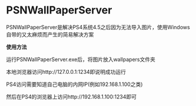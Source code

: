 # PSNWallPaperServer
PSNWallPaperServer是解决PS4系统4.5之后因为无法导入图片，使用Windows自带的又太麻烦而产生的简易解决方案

**使用方法**

运行PSNWallPaperServer.exe后，将图片放入wallpapers文件夹

本地浏览器访问http://127.0.0.1:1234即说明成功运行

PS4访问需要知道自己电脑的内网IP(例如192.168.1.100之类)

然后在PS4的浏览器上访问http://192.168.1.100:1234即可